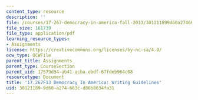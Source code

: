 ```yaml
---
content_type: resource
description: ''
file: /courses/17-267-democracy-in-america-fall-2013/301211899d60a274663cd86b8634fa31_MIT17_267F13_WritingGuide.pdf
file_size: 161739
file_type: application/pdf
learning_resource_types:
- Assignments
license: https://creativecommons.org/licenses/by-nc-sa/4.0/
ocw_type: OCWFile
parent_title: Assignments
parent_type: CourseSection
parent_uid: 17579d34-ab41-acba-ebdf-67fdeb964c08
resourcetype: Document
title: '17.267F13 Democracy In America: Writing Guidelines'
uid: 30121189-9d60-a274-663c-d86b8634fa31
---
```

